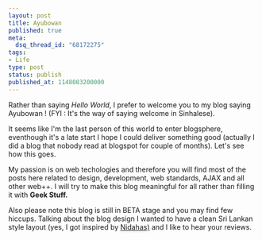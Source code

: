```yaml
---
layout: post
title: Ayubowan
published: true
meta:
  dsq_thread_id: "68172275"
tags:
- Life
type: post
status: publish
published_at: 1148083200000
---
```

Rather than saying <em>Hello World</em>, I prefer to welcome you to my blog saying Ayubowan ! (FYI : It's the way of saying welcome in Sinhalese).

It seems like I'm the last person of this world to enter blogsphere, eventhough it's a late start I hope I could deliver something good (actually I did a blog that nobody read at blogspot for couple of months). Let's see how this goes.

My passion is on web techologies and therefore you will find most of the posts here related to design, development, web standards, AJAX and all other web++. I will try to make this blog meaningful for all rather than filling it with <strong>Geek Stuff.</strong>

Also please note this blog is still in BETA stage and you may find few hiccups. Talking about the blog design I wanted to have a clean Sri Lankan style layout (yes, I got inspired by <a href="http://www.nidahas.com">Nidahas)</a> and I like to hear your reviews.

